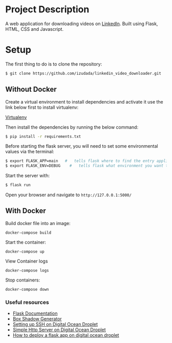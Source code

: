 #   Project Description

A web application for downloading videos on [LinkedIn](https://www.linkedin.com).
Built using Flask, HTML, CSS and Javascript.


# Setup 

The first thing to do is to clone the repository:

```sh
$ git clone https://github.com/izudada/linkedin_video_downloader.git
```

## Without Docker
Create a virtual environment to install dependencies and activate it use the link below first to install virtualenv:

[Virtualenv](https://izudada.medium.com/how-to-create-a-virtual-environment-in-python-a47f401506db)

Then install the dependencies by running the below command:

```sh
$ pip install -r requirements.txt
```

Before starting the flask server, you will need to set some environmental values via the terminal:

```sh
$ export FLASK_APP=main   #   tells flask where to find the entry application file
$ export FLASK_ENV=DEBUG    #   tells flask what environment you want to run or start
```

Start the server with:
```sh
$ flask run
```
Open your browser and navigate to `http://127.0.0.1:5000/`

## With Docker

Build docker file into an image:
```
docker-compose build
```

Start the container:
```
docker-compose up
```

View Container logs
```
docker-compose logs
```

Stop containers:
```
docker-compose down
```

### Useful resources

- [Flask Documentation](https://flask.palletsprojects.com/en/2.2.x)
- [Box Shadow Generator](https://getcssscan.com/css-box-shadow-examples)
- [Setting up SSH on Digital Ocean Droplet](https://www.youtube.com/watch?v=XBH4AzFR6yk&list=PLYxzS__5yYQk7h6aoN5_rvvvC8WUMxAaB&index=10&pp=iAQB)
- [Simple Http Server on Digital Ocean Droplet](https://www.youtube.com/watch?v=9feZ1yfXfsQ&list=PLYxzS__5yYQk7h6aoN5_rvvvC8WUMxAaB&index=12)
- [How to deploy a flask app on digital ocean droplet](https://www.youtube.com/watch?v=RP8nhiiQnTc)
